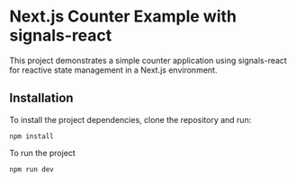 # Next.js Counter Example with signals-react

This project demonstrates a simple counter application using signals-react for reactive state management in a Next.js environment.

## Installation

To install the project dependencies, clone the repository and run:
 
`npm install`

To run the project 

`npm run dev`

